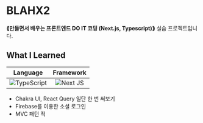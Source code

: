 # BLAHX2
__⟪만들면서 배우는 프론트엔드 DO IT 코딩 (Next.js, Typescript)⟫__ 실습 프로젝트입니다.

## What I Learned
|Language|Framework|
|:---:|:---:|
|![TypeScript](https://img.shields.io/badge/typescript-%23007ACC.svg?style=for-the-badge&logo=typescript&logoColor=white)|![Next JS](https://img.shields.io/badge/Next-black?style=for-the-badge&logo=next.js&logoColor=white)|
- Chakra UI, React Query 일단 한 번 써보기
- Firebase를 이용한 소셜 로그인
- MVC 패턴 적